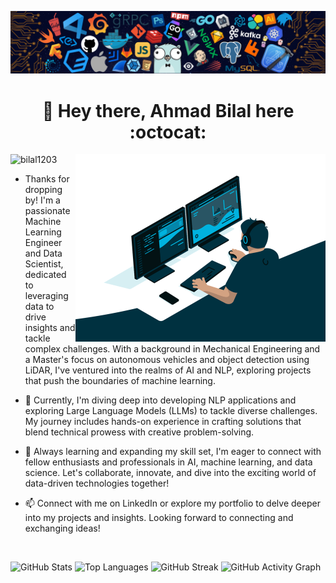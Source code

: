 [![MasterHead](assets/languages2.png)](https://csfelix.github.io)
<h1 align="center">👋 Hey there, Ahmad Bilal here :octocat:</h1>

<img align="right" alt="Coding" widht="400" height="300" src="assets/data-scientist.gif" />

<p align="left"> 
  <img src="https://komarev.com/ghpvc/?username=bilal1203&label=Profile%20Views&base=1506&color=295564&style=flat&abbreviated=true" alt="bilal1203" /> 
</p>

- Thanks for dropping by! I'm a passionate Machine Learning Engineer and Data Scientist, dedicated to leveraging data to drive insights and tackle complex challenges. With a background in Mechanical Engineering and a Master's focus on autonomous vehicles and object detection using LiDAR, I've ventured into the realms of AI and NLP, exploring projects that push the boundaries of machine learning.

- 🔭 Currently, I'm diving deep into developing NLP applications and exploring Large Language Models (LLMs) to tackle diverse challenges. My journey includes hands-on experience in crafting solutions that blend technical prowess with creative problem-solving.

- 🌱 Always learning and expanding my skill set, I'm eager to connect with fellow enthusiasts and professionals in AI, machine learning, and data science. Let's collaborate, innovate, and dive into the exciting world of data-driven technologies together!

- 📫 Connect with me on LinkedIn or explore my portfolio to delve deeper into my projects and insights. Looking forward to connecting and exchanging ideas!

<br>

![GitHub Stats](https://github-readme-stats.vercel.app/api?username=bilal1203&show_icons=true&theme=radical)
![Top Languages](https://github-readme-stats.vercel.app/api/top-langs/?username=bilal1203&layout=compact&theme=radical)
![GitHub Streak](https://github-readme-streak-stats.herokuapp.com/?user=bilal1203&theme=radical)
![GitHub Activity Graph](https://activity-graph.herokuapp.com/graph?username=bilal1203&theme=react-dark)
